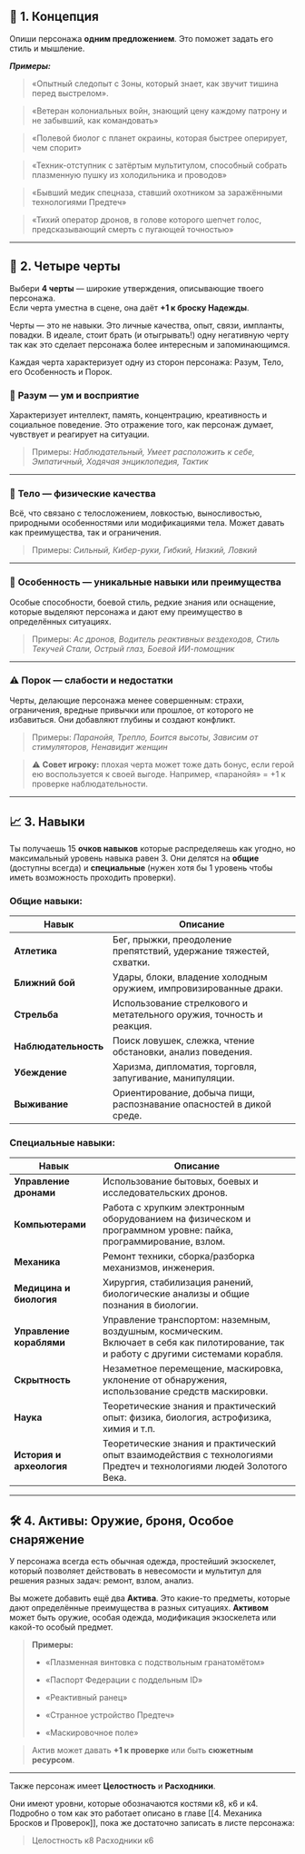 ## 🧬 1. Концепция

Опиши персонажа **одним предложением**. Это поможет задать его стиль и мышление.

**_Примеры:_**  

> «Опытный следопыт с Зоны, который знает, как звучит тишина перед выстрелом».

> «Ветеран колониальных войн, знающий цену каждому патрону и не забывший, как командовать»

> «Полевой биолог с планет окраины, которая быстрее оперирует, чем спорит»

> «Техник-отступник с затёртым мультитулом, способный собрать плазменную пушку из холодильника и проводов»

> «Бывший медик спецназа, ставший охотником за заражёнными технологиями Предтеч»

> «Тихий оператор дронов, в голове которого шепчет голос, предсказывающий смерть с пугающей точностью»
---

## 🧩 2. Четыре черты

Выбери **4 черты** — широкие утверждения, описывающие твоего персонажа.  
Если черта уместна в сцене, она даёт **+1 к броску Надежды**.

Черты — это не навыки. Это личные качества, опыт, связи, импланты, повадки. В идеале, стоит брать (и отыгрывать!) одну негативную черту так как это сделает персонажа более интересным и запоминающимся.

Каждая черта характеризует одну из сторон персонажа: Разум, Тело, его Особенность и Порок.
### 🧠 **Разум** — ум и восприятие

Характеризует интеллект, память, концентрацию, креативность и социальное поведение. Это отражение того, как персонаж думает, чувствует и реагирует на ситуации.

> Примеры: _Наблюдательный, Умеет расположить к себе, Эмпатичный, Ходячая энциклопедия, Тактик_

---

### 💪 **Тело** — физические качества

Всё, что связано с телосложением, ловкостью, выносливостью, природными особенностями или модификациями тела. Может давать как преимущества, так и ограничения.

> Примеры: _Сильный, Кибер-руки, Гибкий, Низкий, Ловкий_

---

### 🧩 **Особенность** — уникальные навыки или преимущества

Особые способности, боевой стиль, редкие знания или оснащение, которые выделяют персонажа и дают ему преимущество в определённых ситуациях.

> Примеры: _Ас дронов, Водитель реактивных вездеходов, Стиль Текучей Стали, Острый глаз, Боевой ИИ-помощник_

---

### ⚠️ **Порок** — слабости и недостатки

Черты, делающие персонажа менее совершенным: страхи, ограничения, вредные привычки или прошлое, от которого не избавиться. Они добавляют глубины и создают конфликт.

> Примеры: _Паранойя, Трепло, Боится высоты, Зависим от стимуляторов, Ненавидит женщин_

> ⚠️ **Совет игроку:** плохая черта может тоже дать бонус, если герой ею воспользуется к своей выгоде. Например, «паранойя» = +1 к проверке наблюдательности.

---

## 📈 3. Навыки

Ты получаешь 15 **очков навыков** которые распределяешь как угодно, но максимальный уровень навыка равен 3.
Они делятся на **общие** (доступны всегда) и **специальные** (нужен хотя бы 1 уровень чтобы иметь возможность проходить проверки).

### **Общие навыки:**

| **Навык**            | **Описание**                                                         |
| -------------------- | -------------------------------------------------------------------- |
| **Атлетика**         | Бег, прыжки, преодоление препятствий, удержание тяжестей, схватки.   |
| **Ближний бой**      | Удары, блоки, владение холодным оружием, импровизированные драки.    |
| **Стрельба**         | Использование стрелкового и метательного оружия, точность и реакция. |
| **Наблюдательность** | Поиск ловушек, слежка, чтение обстановки, анализ поведения.          |
| **Убеждение**        | Харизма, дипломатия, торговля, запугивание, манипуляции.             |
| **Выживание**        | Ориентирование, добыча пищи, распознавание опасностей в дикой среде. |


### **Специальные навыки:**

| **Навык**                | **Описание**                                                                                                                              |
| ------------------------ | ----------------------------------------------------------------------------------------------------------------------------------------- |
| **Управление дронами**   | Использование бытовых, боевых и исследовательских дронов.                                                                                 |
| **Компьютерами**         | Работа с хрупким электронным оборудованием на физическом и программном уровне: пайка, программирование, взлом.                            |
| **Механика**             | Ремонт техники, сборка/разборка механизмов, инженерия.                                                                                    |
| **Медицина и биология**  | Хирургия, стабилизация ранений, биологические анализы и общие познания в биологии.                                                        |
| **Управление кораблями** | Управление транспортом: наземным, воздушным, космическим.<br>Включает в себя как пилотирование, так и работу с другими системами корабля. |
| **Скрытность**           | Незаметное перемещение, маскировка, уклонение от обнаружения, использование средств маскировки.                                           |
| **Наука**                | Теоретические знания и практический опыт: физика, биология, астрофизика, химия и т.п.                                                     |
| **История и археология** | Теоретические знания и практический опыт взаимодействия с технологиями Предтеч и технологиями людей Золотого Века.                        |



---

## 🛠️ 4. Активы: Оружие, броня, Особое снаряжение

У персонажа всегда есть обычная одежда, простейший экзоскелет, который позволяет действовать в невесомости и мультитул для решения разных задач: ремонт, взлом, анализ.

Вы можете добавить ещё два **Актива**. Это какие-то предметы, которые дают определённые преимущества в разных ситуациях. **Активом** может быть оружие, особая одежда, модификация экзоскелета или какой-то особый предмет.

> **Примеры:**
> 
> - «Плазменная винтовка с подствольным гранатомётом»
>    
> - «Паспорт Федерации с поддельным ID»
>    
> - «Реактивный ранец»
>    
> - «Странное устройство Предтеч»
> 
> - «Маскировочное поле»

> Актив может давать **+1 к проверке** или быть **сюжетным ресурсом**.

---

Также персонаж имеет **Целостность** и **Расходники**.

Они имеют уровни, которые обозначаются костями к8, к6 и к4.
Подробно о том как это работает описано в главе [[4. Механика Бросков и Проверок]], пока же достаточно записать в листе персонажа:

>Целостность к8
>Расходники  к6
